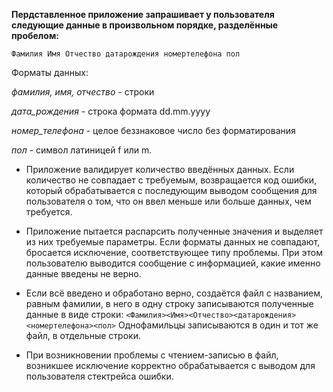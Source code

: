 **Пердставленное приложение запрашивает у пользователя следующие данные в произвольном порядке, разделённые пробелом:**

`Фамилия Имя Отчество датарождения номертелефона пол`

Форматы данных:

*фамилия, имя, отчество* - строки

*дата_рождения* - строка формата dd.mm.yyyy

*номер_телефона* - целое беззнаковое число без форматирования

*пол* - символ латиницей f или m.

- Приложение валидирует количество введённых данных. Если количество не совпадает с требуемым, возвращается код ошибки, который обрабатывается с последующим выводом сообщения для пользователя о том, что он ввел меньше или больше данных, чем требуется.

- Приложение пытается распарсить полученные значения и выделяет из них требуемые параметры. Если форматы данных не совпадают, бросается исключение, соответствующее типу проблемы. При этом пользователю выводится сообщение с информацией, какие именно данные введены не верно.

- Если всё введено и обработано верно, создаётся файл с названием, равным фамилии, в него в одну строку записываются полученные данные в  виде строки:
`<Фамилия><Имя><Отчество><датарождения><номертелефона><пол>`
Однофамильцы записываются в один и тот же файл, в отдельные строки.

- При возникновении проблемы с чтением-записью в файл, возникшее исключение корректно обрабатывается с выводом для пользователя стектрейса ошибки.